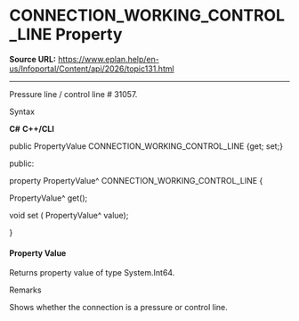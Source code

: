 # CONNECTION_WORKING_CONTROL_LINE Property

**Source URL:** https://www.eplan.help/en-us/Infoportal/Content/api/2026/topic131.html

---

Pressure line / control line # 31057.

Syntax

**C#**
**C++/CLI**


public PropertyValue CONNECTION_WORKING_CONTROL_LINE {get; set;}

public:

property PropertyValue^ CONNECTION_WORKING_CONTROL_LINE {

   PropertyValue^ get();

   void set (    PropertyValue^ value);

}


#### Property Value

Returns property value of type System.Int64.

Remarks

Shows whether the connection is a pressure or control line.
